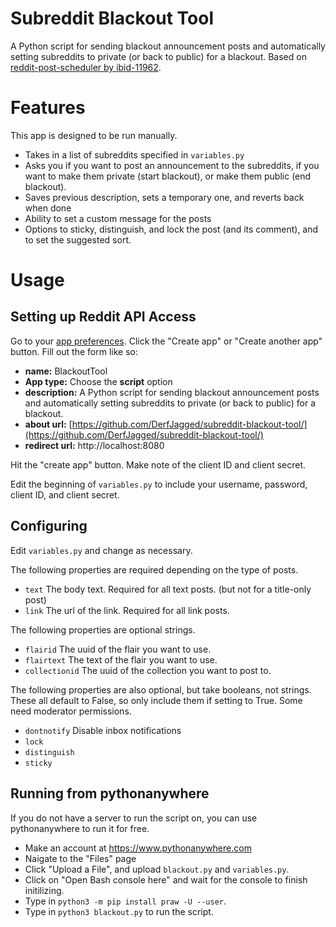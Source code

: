 # Subreddit Blackout Tool
A Python script for sending blackout announcement posts and automatically setting subreddits to private (or back to public) for a blackout. Based on [reddit-post-scheduler by ibid-11962](https://github.com/ibid-11962/reddit-post-scheduler).

# Features
This app is designed to be run manually. 

- Takes in a list of subreddits specified in `variables.py`
- Asks you if you want to post an announcement to the subreddits, if you want to make them private (start blackout), or make them public (end blackout).
- Saves previous description, sets a temporary one, and reverts back when done
- Ability to set a custom message for the posts
- Options to sticky, distinguish, and lock the post (and its comment), and to set the suggested sort.

# Usage

## Setting up Reddit API Access

Go to your [app preferences](https://www.reddit.com/prefs/apps). Click the "Create app" or "Create another app" button. Fill out the form like so:

- **name:** BlackoutTool
- **App type:** Choose the **script** option
- **description:** A Python script for sending blackout announcement posts and automatically setting subreddits to private (or back to public) for a blackout.
- **about url:** [https://github.com/DerfJagged/subreddit-blackout-tool/](https://github.com/DerfJagged/subreddit-blackout-tool/)
- **redirect url:** http://localhost:8080

Hit the "create app" button. Make note of the client ID and client secret.

Edit the beginning of `variables.py` to include your username, password, client ID, and client secret.

## Configuring

Edit `variables.py` and change as necessary.

The following properties are required depending on the type of posts.

- `text` The body text. Required for all text posts. (but not for a title-only post)
- `link` The url of the link. Required for all link posts.

The following properties are optional strings.

- `flairid` The uuid of the flair you want to use.
- `flairtext` The text of the flair you want to use.
- `collectionid` The uuid of the collection you want to post to.

The following properties are also optional, but take booleans, not strings. These all default to False, so only include them if setting to True. Some need moderator permissions. 

- `dontnotify` Disable inbox notifications
- `lock` 
- `distinguish` 
- `sticky`

## Running from pythonanywhere

If you do not have a server to run the script on, you can use pythonanywhere to run it for free.

- Make an account at https://www.pythonanywhere.com
- Naigate to the "Files" page 
- Click "Upload a File", and upload `blackout.py` and `variables.py`.
- Click on "Open Bash console here" and wait for the console to finish initilizing.
- Type in `python3 -m pip install praw -U --user`.
- Type in `python3 blackout.py` to run the script.
